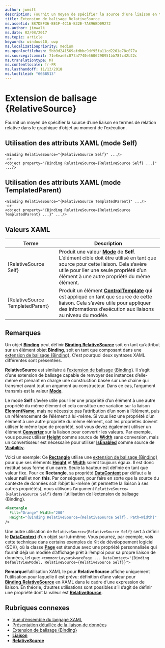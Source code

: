 ```yaml
---
author: jwmsft
description: Fournit un moyen de spécifier la source d’une liaison en termes de relation relative dans le graphique d’objet au moment de l’exécution.
title: Extension de balisage RelativeSource
ms.assetid: B87DEF36-BE1F-4C16-B32E-7A896BD09272
ms.author: jimwalk
ms.date: 02/08/2017
ms.topic: article
keywords: windows10, uwp
ms.localizationpriority: medium
ms.openlocfilehash: 5bb9d241569afdbbc9df95fa11cd2261e78c077a
ms.sourcegitcommit: 71e8eae5c077a7740e5606298951bb78fc42b22c
ms.translationtype: MT
ms.contentlocale: fr-FR
ms.lasthandoff: 11/13/2018
ms.locfileid: "6668513"
---
```

# <a name="relativesource-markup-extension"></a>Extension de balisage {RelativeSource}


Fournit un moyen de spécifier la source d’une liaison en termes de relation relative dans le graphique d’objet au moment de l’exécution.

## <a name="xaml-attribute-usage-self-mode"></a>Utilisation des attributs XAML (mode Self)

``` syntax
<Binding RelativeSource="{RelativeSource Self}" .../>
-or-
<object property="{Binding RelativeSource={RelativeSource Self} ...}" .../>
```

## <a name="xaml-attribute-usage-templatedparent-mode"></a>Utilisation des attributs XAML (mode TemplatedParent)

``` syntax
<Binding RelativeSource="{RelativeSource TemplatedParent}" .../>
-or-
<object property="{Binding RelativeSource={RelativeSource TemplatedParent} ...}" .../>
```

## <a name="xaml-values"></a>Valeurs XAML

| Terme | Description |
|------|-------------|
| {RelativeSource Self} | Produit une valeur [<strong>Mode</strong>](https://msdn.microsoft.com/library/windows/apps/br209915) de <strong>Self</strong>. L’élément cible doit être utilisé en tant que source pour cette liaison. Cela s’avère utile pour lier une seule propriété d’un élément à une autre propriété du même élément. |
| {RelativeSource TemplatedParent} | Produit un élément [<strong>ControlTemplate</strong>](https://msdn.microsoft.com/library/windows/apps/br209391) qui est appliqué en tant que source de cette liaison. Cela s’avère utile pour appliquer des informations d’exécution aux liaisons au niveau du modèle. | 

## <a name="remarks"></a>Remarques

Un objet [**Binding**](https://msdn.microsoft.com/library/windows/apps/br209820) peut définir [**Binding.RelativeSource**](https://msdn.microsoft.com/library/windows/apps/br209831) soit en tant qu’attribut sur un élément objet **Binding**, soit en tant que composant dans une [extension de balisage {Binding}](binding-markup-extension.md). C’est pourquoi deux syntaxes XAML différentes sont présentées.

**RelativeSource** est similaire à [l’extension de balisage {Binding}](binding-markup-extension.md).  Il s’agit d’une extension de balisage capable de renvoyer des instances d’elle-même et prenant en charge une construction basée sur une chaîne qui transmet avant tout un argument au constructeur. Dans ce cas, l’argument transmis est la valeur [**Mode**](https://msdn.microsoft.com/library/windows/apps/br209915).

Le mode **Self** s’avère utile pour lier une propriété d’un élément à une autre propriété du même élément et cela constitue une variation sur la liaison [**ElementName**](https://msdn.microsoft.com/library/windows/apps/br209828), mais ne nécessite pas l’attribution d’un nom à l’élément, puis un référencement de l’élément à lui-même. Si vous liez une propriété d’un élément à une autre propriété du même élément, soit les propriétés doivent utiliser le même type de propriété, soit vous devez également utiliser un élément [**Converter**](https://msdn.microsoft.com/library/windows/apps/br209826) sur la liaison pour convertir les valeurs. Par exemple, vous pouvez utiliser [**Height**](/uwp/api/Windows.UI.Xaml.FrameworkElement.Height) comme source de [**Width**](/uwp/api/Windows.UI.Xaml.FrameworkElement.Width) sans conversion, mais un convertisseur est nécessaire pour utiliser [**IsEnabled**](https://msdn.microsoft.com/library/windows/apps/br209419) comme source de [**Visibility**](https://msdn.microsoft.com/library/windows/apps/br209006).

Voici un exemple: Ce [**Rectangle**](/uwp/api/Windows.UI.Xaml.Shapes.Rectangle) utilise une [extension de balisage {Binding}](binding-markup-extension.md) pour que ses éléments [**Height**](/uwp/api/Windows.UI.Xaml.FrameworkElement.Height) et [**Width**](/uwp/api/Windows.UI.Xaml.FrameworkElement.Width) soient toujours égaux. Il est donc restitué sous forme d’un carré. Seule la hauteur est définie en tant que valeur fixe. Pour ce **Rectangle**, sa propriété [**DataContext**](https://msdn.microsoft.com/library/windows/apps/br208713) par défaut a la valeur **null** et non **this**. Par conséquent, pour faire en sorte que la source du contexte de données soit l’objet lui-même (et permettre la liaison à ses autres propriétés), nous utilisons l’argument `RelativeSource={RelativeSource Self}` dans l’utilisation de l’extension de balisage {Binding}.

```XML
<Rectangle
  Fill="Orange" Width="200"
  Height="{Binding RelativeSource={RelativeSource Self}, Path=Width}"
/>
```

Une autre utilisation de `RelativeSource={RelativeSource Self}` sert à définir le [**DataContext**](https://msdn.microsoft.com/library/windows/apps/br208713) d’un objet sur lui-même.  Vous pourrez, par exemple, vois cette technique dans certains exemples de Kit de développement logiciel (SDK), où la classe [**Page**](https://msdn.microsoft.com/library/windows/apps/br227503) est étendue avec une propriété personnalisée qui fournit déjà un modèle d’affichage prêt à l’emploi pour sa propre liaison de données, tel que: `<common:LayoutAwarePage ... DataContext="{Binding DefaultViewModel, RelativeSource={RelativeSource Self}}">`

**Remarque**l’utilisation XAML le pour **RelativeSource** affiche uniquement l’utilisation pour laquelle il est prévu: définition d’une valeur pour [**Binding.RelativeSource**](https://msdn.microsoft.com/library/windows/apps/br209831) en XAML dans le cadre d’une expression de liaison. En théorie, d’autres utilisations sont possibles s’il s’agit de définir une propriété dont la valeur est [**RelativeSource**](https://msdn.microsoft.com/library/windows/apps/br209913).

## <a name="related-topics"></a>Rubriques connexes

* [Vue d’ensemble du langage XAML](xaml-overview.md)
* [Présentation détaillée de la liaison de données](https://msdn.microsoft.com/library/windows/apps/mt210946)
* [Extension de balisage {Binding}](binding-markup-extension.md)
* [**Liaison**](https://msdn.microsoft.com/library/windows/apps/br209820)
* [**RelativeSource**](https://msdn.microsoft.com/library/windows/apps/br209913)

